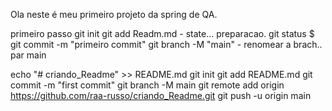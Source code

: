 Ola neste é meu primeiro projeto da spring de QA.

primeiro passo
git init
git add Readm.md - state... preparacao.
git status
$ git commit -m "primeiro commit"
git branch -M "main"  - renomear a brach.. par main

echo "# criando_Readme" >> README.md
git init
git add README.md
git commit -m "first commit"
git branch -M main
git remote add origin https://github.com/raa-russo/criando_Readme.git
git push -u origin main
